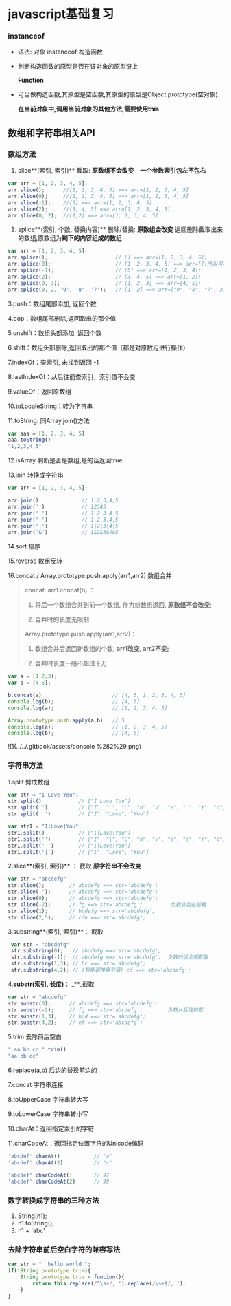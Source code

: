 # javascript基础复习

### instanceof

* 语法: 对象 instanceof 构造函数
* 判断构造函数的原型是否在该对象的原型链上

  **Function**

* 可当做构造函数,其原型是空函数,其原型的原型是Object.prototype\(空对象\).

  **在当前对象中,调用当前对象的其他方法,需要使用this**

## 数组和字符串相关API

### 数组方法

1. slice**\(索引, 索引\)** 截取:    **原数组不会改变　一个参数索引包左不包右**

```javascript
var arr = [1, 2, 3, 4, 5];
arr.slice();      //[1, 2, 3, 4, 5] ==> arr=[1, 2, 3, 4, 5]
arr.slice(0);     //[1, 2, 3, 4, 5] ==> arr=[1, 2, 3, 4, 5]
arr.slice(-1);    //[5] ==> arr=[1, 2, 3, 4, 5]
arr.slice(2);     //[3, 4, 5] ==> arr=[1, 2, 3, 4, 5]
arr.slice(0, 2);  //[1,2] ==> arr=[1, 2, 3, 4, 5]
```

1. splice**\(索引, 个数, 替换内容\)** 删除/替换:   **原数组会改变** 返回删除截取出来的数组,原数组为**剩下的内容组成的数组**

```javascript
var arr = [1, 2, 3, 4, 5];
arr.splice();                      // [] ==> arr=[1, 2, 3, 4, 5];
arr.splice(0);                     // [1, 2, 3, 4, 5] ==> arr=[];所以可用来清空数组
arr.splice(-1);                    // [5] ==> arr=[1, 2, 3, 4];
arr.splice(2);                     // [3, 4, 5] ==> arr=[1, 2];
arr.splice(0, 3);                  // [1, 2, 3] ==> arr=[4, 5];
arr.splice(0, 2, '9', '8', '7');   // [1, 2] ==> arr=["9", "8", "7", 3, 4, 5];
```

3.push：数组尾部添加, 返回个数

4.pop：数组尾部删除,返回取出的那个值

5.unshift：数组头部添加, 返回个数

6.shift：数组头部删除,返回取出的那个值（都是对原数组进行操作）

7.indexOf：查索引, 未找到返回 -1

8.lastIndexOf：从后往前查索引，索引值不会变

9.valueOf：返回原数组

10.toLocaleString：转为字符串

11.toString: 同Array.join\(\)方法

```javascript
var aaa = [1, 2, 3, 4, 5]
aaa.toString()
"1,2,3,4,5"
```

12.isArray 判断是否是数组,是的话返回true

13.join 转换成字符串

```javascript
var arr = [1, 2, 3, 4, 5];

arr.join()              // 1,2,3,4,5
arr.join('')            // 12345
arr.join(' ')           // 1 2 3 4 5
arr.join(',')           // 1,2,3,4,5
arr.join('|')           // 1|2|3|4|5
arr.join('&')           // 1&2&3&4&5
```

14.sort 排序

15.reverse 数组反转

16.concat / Array.prototype.push.apply\(arr1,arr2\) 数组合并

> concat: arr1.concat\(b\) ：
>
> 1. 将后一个数组合并到前一个数组, 作为新数组返回, **原数组不会改变**;
>
> 2. 合并时的长度无限制
>
> Array.prototype.push.apply\(arr1,arr2\)：
>
> 1. 数组合并后返回新数组的个数, **arr1改变, arr2不变;**
>
> 2. 合并时长度一般不超过十万

```javascript
var a = [1,2,3];
var b = [4,5];

b.concat(a)                       // [4, 5, 1, 2, 3, 4, 5]
console.log(b);                   // [4, 5]
console.log(a);                   // [1, 2, 3, 4, 5]

Array.prototype.push.apply(a,b)   // 5 
console.log(a);                   // [1, 2, 3, 4, 5]
console.log(b);                   // [4, 5]
```

![](../../.gitbook/assets/console %282%29.png)

### 字符串方法

1.split 劈成数组

```javascript
var str = "I Love You";
str.split()            // ["I Love You"]
str.split('')          // ["I", " ", "L", "o", "v", "e", " ", "Y", "o", "u"]
str.split(' ')         // ["I", "Love", "You"]

var str1 = "I|Love|You";
str1.split()           // ["I|Love|You"]
str1.split('')         // ["I", "|", "L", "o", "v", "e", "|", "Y", "o", "u"]
str1.split(' ')        // ["I|Love|You"]
str1.split('|')        // ["I", "Love", "You"]
```

2.slice**\(索引, 索引\)** ： 截取 **原字符串不会改变**

```javascript
var str = "abcdefg"
str.slice();        // abcdefg ==> str='abcdefg';
str.slice('');      // abcdefg ==> str='abcdefg';
str.slice(0);       // abcdefg ==> str='abcdefg';
str.slice(-2);      // fg ==> str='abcdefg';         负数从后往前截
str.slice(1);       // bcdefg ==> str='abcdefg';
str.slice(2,5);     // cde ==> str='abcdefg';
```

3.substring**\(索引, 索引\)**：  截取

```javascript
 var str = "abcdefg"
 str.substring(0);   // abcdefg ==> str='abcdefg';
 str.substring(-1);  // abcdefg ==> str='abcdefg';  负数的话全部截取
 str.substring(1,3); // bc ==> str='abcdefg';
 str.substring(4,2); // (智能调换索引值) cd ==> str='abcdefg';
```

4.**substr\(索引, 长度\)**：  _\*\*_截取

```javascript
var str = "abcdefg"
str.substr(0);      // abcdefg ==> str='abcdefg';
str.substr(-2);     // fg ==> str='abcdefg';        负数从后往前截
str.substr(1,3);    // bcd ==> str='abcdefg';
str.substr(4,2);    // ef ==> str='abcdefg';
```

5.trim 去除前后空白

```javascript
" aa bb cc ".trim()
"aa bb cc"
```

6.replace\(a,b\) 后边的替换前边的

7.concat 字符串连接

8.toUpperCase 字符串转大写

9.toLowerCase 字符串转小写

10.charAt：返回指定索引的字符

11.charCodeAt：返回指定位置字符的Unicode编码

```javascript
'abcdef'.charAt()           // "a"
'abcdef'.charAt(2)          // "c"

'abcdef'.charCodeAt()       // 97
'abcdef'.charCodeAt(2)      // 99
```

### 数字转换成字符串的三种方法

1. String\(n1\);
2. n1.toString\(\);
3. n1 + 'abc'

### 去除字符串前后空白字符的兼容写法

```javascript
var str = "  hello world ";
if(!String.prototype.trim){
    String.prototype.trim = funcion(){
        return this.replace(/^\s+/,'').replace(/\s+$/,'');
    }
}
```



